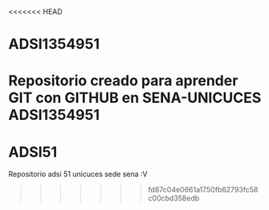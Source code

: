 <<<<<<< HEAD
# ADSI1354951
Repositorio creado para aprender GIT con GITHUB en SENA-UNICUCES ADSI1354951
=======
# ADSI51
Repositorio adsi 51 unicuces sede sena :V 
>>>>>>> fd87c04e0661a1750fb62793fc58c00cbd358edb
